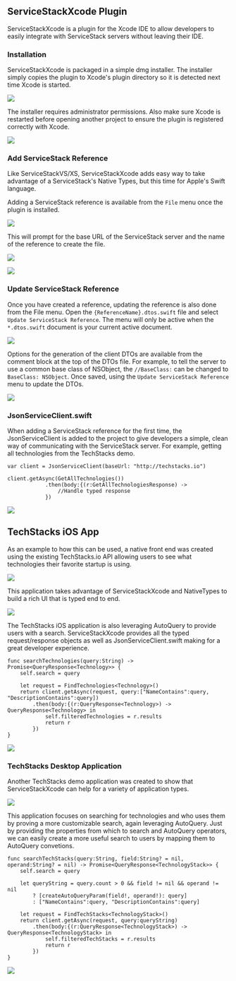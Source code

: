 ## ServiceStackXcode Plugin
ServiceStackXcode is a plugin for the Xcode IDE to allow developers to easily integrate with ServiceStack servers without leaving their IDE.


### Installation
ServiceStackXcode is packaged in a simple dmg installer. The installer simply copies the plugin to Xcode's plugin directory so it is detected next time Xcode is started.

![](https://github.com/ServiceStack/Assets/raw/master/img/servicestackvs/ssxc-installer-01.png)

The installer requires administrator permissions. Also make sure Xcode is restarted before opening another project to ensure the plugin is registered correctly with Xcode.

![](https://github.com/ServiceStack/Assets/raw/master/img/servicestackvs/ssxc-installer-2.png)

### Add ServiceStack Reference

Like ServiceStackVS/XS, ServiceStackXcode adds easy way to take advantage of a ServiceStack's Native Types, but this time for Apple's Swift language.

Adding a ServiceStack reference is available from the `File` menu once the plugin is installed.

![](https://github.com/ServiceStack/Assets/raw/master/img/servicestackvs/ssxc-add-ref-1.png)

This will prompt for the base URL of the ServiceStack server and the name of the reference to create the file.

![](https://github.com/ServiceStack/Assets/raw/master/img/servicestackvs/ssxc-add-ref-dialog-1.png)

![](https://github.com/ServiceStack/Assets/raw/master/img/servicestackvs/ssxc-console-add-ref.gif)


### Update ServiceStack Reference
Once you have created a reference, updating the reference is also done from the File menu. Open the `{ReferenceName}.dtos.swift` file and select `Update ServiceStack Reference`. The menu will only be active when the `*.dtos.swift` document is your current active document.

![](https://github.com/ServiceStack/Assets/raw/master/img/servicestackvs/ssxc-dtos-3.png)

Options for the generation of the client DTOs are available from the comment block at the top of the DTOs file. For example, to tell the server to use a common base class of NSObject, the `//BaseClass:` can be changed to `BaseClass: NSObject`. Once saved, using the `Update ServiceStack Reference` menu to update the DTOs.

![](https://github.com/ServiceStack/Assets/raw/master/img/servicestackvs/ssxc-dtos-4a.png)

### JsonServiceClient.swift
When adding a ServiceStack reference for the first time, the JsonServiceClient is added to the project to give developers a simple, clean way of communicating with the ServiceStack server. For example, getting all technologies from the TechStacks demo.

```
var client = JsonServiceClient(baseUrl: "http://techstacks.io")

client.getAsync(GetAllTechnologies())
            .then(body:{(r:GetAllTechnologiesResponse) -> 
                //Handle typed response
            })
```

![](https://github.com/ServiceStack/Assets/raw/master/img/servicestackvs/ssxc-jsc-1.png)

## TechStacks iOS App

As an example to how this can be used, a native front end was created using the existing TechStacks.io API allowing users to see what technologies their favorite startup is using. 

![](https://github.com/ServiceStack/Assets/raw/master/img/apps/TechStacks/techstacks-ios-top100.png)

This application takes advantage of ServiceStackXcode and NativeTypes to build a rich UI that is typed end to end. 

![](https://github.com/ServiceStack/Assets/raw/master/img/apps/TechStacks/techstacks-ios-react.png)

The TechStacks iOS application is also leveraging AutoQuery to provide users with a search. ServiceStackXcode provides all the typed request/response objects as well as JsonServiceClient.swift making for a great developer experience.

```
func searchTechnologies(query:String) -> Promise<QueryResponse<Technology>> {
    self.search = query
    
    let request = FindTechnologies<Technology>()
    return client.getAsync(request, query:["NameContains":query, "DescriptionContains":query])
        .then(body:{(r:QueryResponse<Technology>) -> QueryResponse<Technology> in
            self.filteredTechnologies = r.results
            return r
        })
}
```
![](https://github.com/ServiceStack/Assets/raw/master/img/apps/TechStacks/techstacks-ios-search.png)


### TechStacks Desktop Application

Another TechStacks demo application was created to show that ServiceStackXcode can help for a variety of application types. 

![](https://github.com/ServiceStack/Assets/raw/master/img/apps/TechStacks/techstacks-desktop-1.png)

This application focuses on searching for technologies and who uses them by proving a more customizable search, again leveraging AutoQuery. Just by providing the properties from which to search and AutoQuery operators, we can easily create a more useful search to users by mapping them to AutoQuery convetions.

```
func searchTechStacks(query:String, field:String? = nil, operand:String? = nil) -> Promise<QueryResponse<TechnologyStack>> {
    self.search = query
    
    let queryString = query.count > 0 && field != nil && operand != nil
        ? [createAutoQueryParam(field!, operand!): query]
        : ["NameContains":query, "DescriptionContains":query]
    
    let request = FindTechStacks<TechnologyStack>()
    return client.getAsync(request, query:queryString)
        .then(body:{(r:QueryResponse<TechnologyStack>) -> QueryResponse<TechnologyStack> in
            self.filteredTechStacks = r.results
            return r
        })
}
```

![](https://github.com/ServiceStack/Assets/raw/master/img/apps/TechStacks/techstacks-desktop-2.png)
